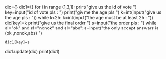 dic={}
dic1={}
for i in range (1,3,1):
    print("give us the id of vote ")
    key=input("id of vote pls : ")
    print("giv me the age pls ")
    k=int(input("give us the age pls : "))
    while k<25:
        k=int(input("the age must be at least 25 : "))
    dic[key]=k
    print("give us the final order ")
    s=input("the order pls : ")
    while s!="ok" and s!="nonok" and s!="abs":
        s=input("the only accept answars  is (ok ,nonok,abs) ")
    
    dic1[key]=s

dic1.update(dic)
print(dic1)
    
    
    
    
